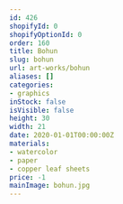```yaml
---
id: 426
shopifyId: 0
shopifyOptionId: 0
order: 160
title: Bohun
slug: bohun
url: art-works/bohun
aliases: []
categories:
- graphics
inStock: false
isVisible: false
height: 30
width: 21
date: 2020-01-01T00:00:00Z
materials:
- watercolor
- paper
- copper leaf sheets
price: -1
mainImage: bohun.jpg
---
```

